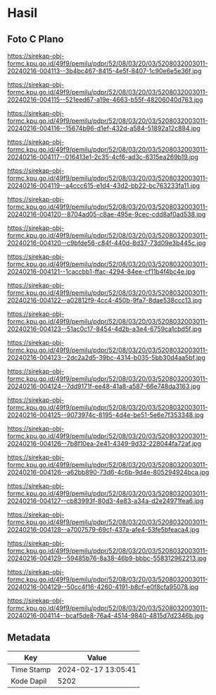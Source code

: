 # Hasil

## Foto C Plano

https://sirekap-obj-formc.kpu.go.id/49f9/pemilu/pdpr/52/08/03/20/03/5208032003011-20240216-004113--3b4bc467-8415-4e5f-8407-1c90e6e5e36f.jpg

https://sirekap-obj-formc.kpu.go.id/49f9/pemilu/pdpr/52/08/03/20/03/5208032003011-20240216-004115--521eed67-a19e-4663-b55f-48206040d763.jpg

https://sirekap-obj-formc.kpu.go.id/49f9/pemilu/pdpr/52/08/03/20/03/5208032003011-20240216-004116--15674b96-d1ef-432d-a584-51892a12c884.jpg

https://sirekap-obj-formc.kpu.go.id/49f9/pemilu/pdpr/52/08/03/20/03/5208032003011-20240216-004117--016413e1-2c35-4cf6-ad3c-6315ea269b19.jpg

https://sirekap-obj-formc.kpu.go.id/49f9/pemilu/pdpr/52/08/03/20/03/5208032003011-20240216-004119--a4ccc615-e1d4-43d2-bb22-bc763233fa11.jpg

https://sirekap-obj-formc.kpu.go.id/49f9/pemilu/pdpr/52/08/03/20/03/5208032003011-20240216-004120--8704ad05-c8ae-495e-9cec-cdd8af0ad538.jpg

https://sirekap-obj-formc.kpu.go.id/49f9/pemilu/pdpr/52/08/03/20/03/5208032003011-20240216-004120--c9bfde56-c84f-440d-8d37-73d09e3b445c.jpg

https://sirekap-obj-formc.kpu.go.id/49f9/pemilu/pdpr/52/08/03/20/03/5208032003011-20240216-004121--1caccbb1-ffac-4294-84ee-cf11b4f4bc4e.jpg

https://sirekap-obj-formc.kpu.go.id/49f9/pemilu/pdpr/52/08/03/20/03/5208032003011-20240216-004122--a02812f9-4cc4-450b-9fa7-8dae538ccc13.jpg

https://sirekap-obj-formc.kpu.go.id/49f9/pemilu/pdpr/52/08/03/20/03/5208032003011-20240216-004123--51ac0c17-8454-4d2b-a3e4-6759ca1cbd5f.jpg

https://sirekap-obj-formc.kpu.go.id/49f9/pemilu/pdpr/52/08/03/20/03/5208032003011-20240216-004123--2dc2a2d5-39bc-4314-b035-5bb30d4aa5bf.jpg

https://sirekap-obj-formc.kpu.go.id/49f9/pemilu/pdpr/52/08/03/20/03/5208032003011-20240216-004124--7dd9171f-ee48-41a8-a587-66e748da3163.jpg

https://sirekap-obj-formc.kpu.go.id/49f9/pemilu/pdpr/52/08/03/20/03/5208032003011-20240216-004125--9073974c-8195-4d4e-be51-5e6e7f353348.jpg

https://sirekap-obj-formc.kpu.go.id/49f9/pemilu/pdpr/52/08/03/20/03/5208032003011-20240216-004126--7b8f10ea-2e41-4349-9d32-228044fa72af.jpg

https://sirekap-obj-formc.kpu.go.id/49f9/pemilu/pdpr/52/08/03/20/03/5208032003011-20240216-004126--a62bb890-73d6-4c6b-9d4e-805294924bca.jpg

https://sirekap-obj-formc.kpu.go.id/49f9/pemilu/pdpr/52/08/03/20/03/5208032003011-20240216-004127--cb83993f-80d3-4e83-a34a-d2e24971fea6.jpg

https://sirekap-obj-formc.kpu.go.id/49f9/pemilu/pdpr/52/08/03/20/03/5208032003011-20240216-004128--a7007579-69cf-437a-afe4-53fe5bfeaca4.jpg

https://sirekap-obj-formc.kpu.go.id/49f9/pemilu/pdpr/52/08/03/20/03/5208032003011-20240216-004129--59485b76-8a38-46b9-bbbc-558312962213.jpg

https://sirekap-obj-formc.kpu.go.id/49f9/pemilu/pdpr/52/08/03/20/03/5208032003011-20240216-004129--50cc4f16-4260-4191-b8cf-e0f8cfa95078.jpg

https://sirekap-obj-formc.kpu.go.id/49f9/pemilu/pdpr/52/08/03/20/03/5208032003011-20240216-004114--bcaf5de8-76a4-4514-9840-4815d7d2346b.jpg


## Metadata

| Key        | Value               |
| ---------- | ------------------- |
| Time Stamp | 2024-02-17 13:05:41 |
| Kode Dapil | 5202                |



